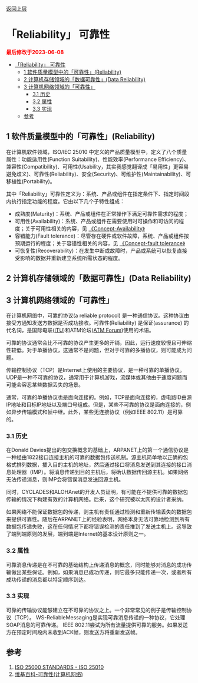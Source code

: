 [返回上层](./README.md)

# 「Reliability」 可靠性

<strong><font color="red">最后修改于2023-06-08</font></strong>

- [「Reliability」 可靠性](#reliability-可靠性)
  - [1 软件质量模型中的「可靠性」(Reliability)](#1-软件质量模型中的可靠性reliability)
  - [2 计算机存储领域的「数据可靠性」(Data Reliability)](#2-计算机存储领域的数据可靠性data-reliability)
  - [3 计算机网络领域的「可靠性」](#3-计算机网络领域的可靠性)
    - [3.1 历史](#31-历史)
    - [3.2 属性](#32-属性)
    - [3.3 实现](#33-实现)
  - [参考](#参考)

## 1 软件质量模型中的「可靠性」(Reliability)
在计算机软件领域，ISO/IEC 25010 中定义的产品质量模型中，定义了八个质量属性：功能适用性(Function Suitability)、性能效率(Performance Efficiency)、兼容性(Compatibility)、可用性(Usability，其实我感觉翻译成「易用性」更容易避免歧义)、可靠性(Reliability)、安全(Security)、可维护性(Maintainability)、可移植性(Portability)。

其中「Reliability」可靠性定义为：系统、产品或组件在指定条件下、指定时间段内执行指定功能的程度。它由以下几个子特性组成：
* 成熟度(Maturity)：系统、产品或组件在正常操作下满足可靠性需求的程度；
* 可用性(Availability)：系统、产品或组件在需要使用时可操作和可访问的程度；关于可用性相关的内容，见 [《Concept-Availability》](./availability.md)
* 容错能力(Fault tolerance)：尽管存在硬件或软件故障，系统、产品或组件按预期运行的程度；关于容错性相关的内容，见 [《Concept-fault tolerance》](./fault-tolerance.md)
* 可恢复性(Recoverability)：在发生中断或故障时，产品或系统可以恢复直接受影响的数据并重新建立系统所需状态的程度。


## 2 计算机存储领域的「数据可靠性」(Data Reliability)


## 3 计算机网络领域的「可靠性」
在计算机网络中，可靠的协议(a reliable protocol) 是一种通信协议。这种协议由接受方通知发送方数据是否成功接收。可靠性(Reliability) 是保证(assurance) 的代名词，是国际电联([ITU](https://en.wikipedia.org/wiki/ITU))和ATM论坛([ATM Forum](https://en.wikipedia.org/wiki/ATM_Forum))使用的术语。

可靠的协议通常会比不可靠的协议产生更多的开销，因此，运行速度较慢且可伸缩性较低。对于单播协议，这通常不是问题，但对于可靠的多播协议，则可能成为问题。

传输控制协议（TCP）是Internet上使用的主要协议，是一种可靠的单播协议。 UDP是一种不可靠的协议，通常用于计算机游戏，流媒体或其他由于速度问题而可能会容忍某些数据丢失的场景。

通常，可靠的单播协议也是面向连接的。例如，TCP是面向连接的，虚电路ID由源IP地址和目标IP地址以及端口号组成。但是，某些不可靠的协议是面向连接的，例如异步传输模式和帧中继。此外，某些无连接协议（例如IEEE 802.11）是可靠的。

### 3.1 历史
在Donald Davies提出的包交换概念的基础上，ARPANET上的第一个通信协议是一种经由1822接口连接主机的可靠的数据包传送机制。源主机简单地以正确的包格式排列数据，插入目的主机的地址，然后通过接口将消息发送到其连接的接口消息处理器（IMP）。将消息传递到目的主机后，将确认数据传回源主机。如果网络无法传递消息，则IMP会将错误消息发送回源主机。

同时，CYCLADES和ALOHAnet的开发人员证明，有可能在不提供可靠的数据包传输的情况下构建有效的计算机网络。后来，这个研究被以太网的设计者采纳。

如果网络不能保证数据包的传递，则主机有责任通过检测和重新传输丢失的数据包来提供可靠性。随后在ARPANET上的经验表明，网络本身无法可靠地检测到所有数据包传递失败，这在任何情况下都将错误检测的责任推到了发送主机上。这导致了端到端原则的发展，端到端是Internet的基本设计原则之一。

### 3.2 属性
可靠消息传递是在不可靠的基础结构上传递消息的概念，同时能够对消息的成功传输做出某些保证。例如，如果消息已成功传递，则它最多只能传递一次，或者所有成功传递的消息都以特定顺序到达。

### 3.3 实现
可靠的传输协议能够建立在不可靠的协议之上。一个非常常见的例子是传输控制协议（TCP）。
WS-ReliableMessaging是实现可靠消息传递的一种协议，它处理SOAP消息的可靠传递。
IEEE 802.11尝试为所有流量提供可靠的服务。如果发送方在预定时间段内未收到ACK帧，则发送方将重新发送帧。

## 参考
1. [ISO 25000 STANDARDS - ISO 25010](https://iso25000.com/index.php/en/iso-25000-standards/iso-25010)
2. [维基百科-可靠性(计算机网络)](https://zh.wikipedia.org/wiki/%E5%8F%AF%E9%9D%A0%E6%80%A7_(%E8%AE%A1%E7%AE%97%E6%9C%BA%E7%BD%91%E7%BB%9C))